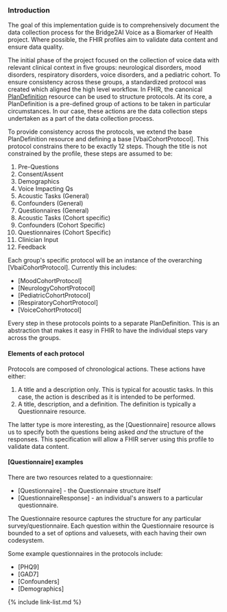 ### Introduction

The goal of this implementation guide is to comprehensively document the data collection process for the Bridge2AI Voice as a Biomarker of Health project. Where possible, the FHIR profiles aim to validate data content and ensure data quality.

The initial phase of the project focused on the collection of voice data with relevant clinical context in five groups: neurological disorders, mood disorders, respiratory disorders, voice disorders, and a pediatric cohort.
To ensure consistency across these groups, a standardized protocol was created which aligned the high level workflow.
In FHIR, the canonical [PlanDefinition](http://hl7.org/fhir/R4/plandefinition.html) resource can be used to structure protocols. At its core, a PlanDefinition is a pre-defined group of actions to be taken in particular circumstances. In our case, these actions are the data collection steps undertaken as a part of the data collection process.

To provide consistency across the protocols, we extend the base PlanDefinition resource and defining a base [VbaiCohortProtocol]. This protocol constrains there to be exactly 12 steps. Though the title is not constrained by the profile, these steps are assumed to be:

1. Pre-Questions
2. Consent/Assent
3. Demographics
4. Voice Impacting Qs
5. Acoustic Tasks (General)
6. Confounders (General)
7. Questionnaires (General)
8. Acoustic Tasks (Cohort specific)
9. Confounders (Cohort Specific)
10. Questionnaires (Cohort Specific)
11. Clinician Input
12. Feedback

Each group's specific protocol will be an instance of the overarching [VbaiCohortProtocol]. Currently this includes:

* [MoodCohortProtocol]
* [NeurologyCohortProtocol]
* [PediatricCohortProtocol]
* [RespiratoryCohortProtocol]
* [VoiceCohortProtocol]

Every step in these protocols points to a separate PlanDefinition. This is an abstraction that makes it easy in FHIR to have the individual steps vary across the groups.
#### Elements of each protocol

Protocols are composed of chronological actions. These actions have either:

1. A title and a description only. This is typical for acoustic tasks. In this case, the action is described as it is intended to be performed.
2. A title, description, and a definition. The definition is typically a Questionnaire resource.

The latter type is more interesting, as the [Questionnaire] resource allows us to specify both the questions being asked *and* the structure of the responses. This specification will allow a FHIR server using this profile to validate data content.

#### [Questionnaire] examples

There are two resources related to a questionnaire:

* [Questionnaire] - the Questionnaire structure itself
* [QuestionnaireResponse] - an individual's answers to a particular questionnaire.

The Questionnaire resource captures the structure for any particular survey/questionnaire. Each question within the Questionnaire resource is bounded to a set of options and valuesets, with each having their own codesystem.

Some example questionnaires in the protocols include:

* [PHQ9]
* [GAD7]
* [Confounders]
* [Demographics]

{% include link-list.md %}